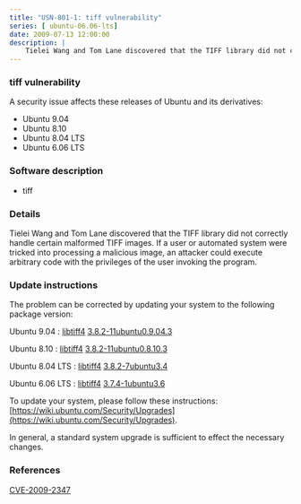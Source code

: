 ```yaml
---
title: "USN-801-1: tiff vulnerability"
series: [ ubuntu-06.06-lts]
date: 2009-07-13 12:00:00
description: |
    Tielei Wang and Tom Lane discovered that the TIFF library did not correctly handle certain malformed TIFF images. If a user or automated system were tricked into processing a malicious image, an attacker could execute arbitrary code with the privileges of the user invoking the program. 
--- 
```

 
### tiff vulnerability

A security issue affects these releases of Ubuntu and its derivatives:

* Ubuntu 9.04
* Ubuntu 8.10
* Ubuntu 8.04 LTS
* Ubuntu 6.06 LTS

### Software description

* tiff 

### Details

Tielei Wang and Tom Lane discovered that the TIFF library did not correctly handle certain malformed TIFF images. If a user or automated system were tricked into processing a malicious image, an attacker could execute arbitrary code with the privileges of the user invoking the program. 

### Update instructions

The problem can be corrected by updating your system to the following package version:

Ubuntu 9.04
 : [libtiff4](https://launchpad.net/ubuntu/+source/tiff) <span> [3.8.2-11ubuntu0.9.04.3](https://launchpad.net/ubuntu/+source/tiff/3.8.2-11ubuntu0.9.04.3) </span> 

Ubuntu 8.10
 : [libtiff4](https://launchpad.net/ubuntu/+source/tiff) <span> [3.8.2-11ubuntu0.8.10.3](https://launchpad.net/ubuntu/+source/tiff/3.8.2-11ubuntu0.8.10.3) </span> 

Ubuntu 8.04 LTS
 : [libtiff4](https://launchpad.net/ubuntu/+source/tiff) <span> [3.8.2-7ubuntu3.4](https://launchpad.net/ubuntu/+source/tiff/3.8.2-7ubuntu3.4) </span> 

Ubuntu 6.06 LTS
 : [libtiff4](https://launchpad.net/ubuntu/+source/tiff) <span> [3.7.4-1ubuntu3.6](https://launchpad.net/ubuntu/+source/tiff/3.7.4-1ubuntu3.6) </span> 

To update your system, please follow these instructions: [https://wiki.ubuntu.com/Security/Upgrades](https://wiki.ubuntu.com/Security/Upgrades).

In general, a standard system upgrade is sufficient to effect the necessary changes. 

### References

 [CVE-2009-2347](http://people.ubuntu.com/~ubuntu-security/cve/CVE-2009-2347)
 
